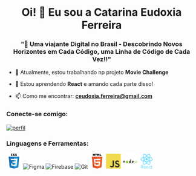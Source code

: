 <h1 align="center">Oi! 👋 Eu sou a Catarina Eudoxia Ferreira</h1>
<h3 align="center">"🌌 Uma viajante Digital no Brasil - Descobrindo Novos Horizontes em Cada Código, uma Linha de Código de Cada Vez!!"</h3>

- 🔭 Atualmente, estou trabalhando np projeto **Movie Challenge**

- 🌱 Estou aprendendo **React** e amando cada parte disso!

- 📫 Como me encontrar: **ceudoxia.ferreira@gmail.com**

<h3 align="left">Conecte-se comigo:</h3>
<p align="left">
  <a href="www.linkedin.com/in/catarina-eudoxia-ferreira-22a834214" target="_blank">
    <img align="center" src="https://raw.githubusercontent.com/rahuldkjain/github-profile-readme-generator/master/src/images/icons/Social/linked-in-alt.svg" alt="perfil" height="30" width="40" />
  </a>
</p>

<h3 align="left">Linguagens e Ferramentas:</h3>
<p align="left">
  <img src="https://raw.githubusercontent.com/devicons/devicon/master/icons/css3/css3-original-wordmark.svg" alt="CSS3" width="40" height="40"/>
  <img src="https://www.vectorlogo.zone/logos/figma/figma-icon.svg" alt="Figma" width="40" height="40"/>
  <img src="https://www.vectorlogo.zone/logos/firebase/firebase-icon.svg" alt="Firebase" width="40" height="40"/>
  <img src="https://www.vectorlogo.zone/logos/git-scm/git-scm-icon.svg" alt="Git" width="40" height="40"/>
  <img src="https://raw.githubusercontent.com/devicons/devicon/master/icons/html5/html5-original-wordmark.svg" alt="HTML5" width="40" height="40"/>
  <img src="https://raw.githubusercontent.com/devicons/devicon/master/icons/javascript/javascript-original.svg" alt="JavaScript" width="40" height="40"/>
  <img src="https://raw.githubusercontent.com/devicons/devicon/master/icons/nodejs/nodejs-original-wordmark.svg" alt="Node.js" width="40" height="40"/>
  <img src="https://raw.githubusercontent.com/devicons/devicon/master/icons/react/react-original-wordmark.svg" alt="React" width="40" height="40"/>
</p>
